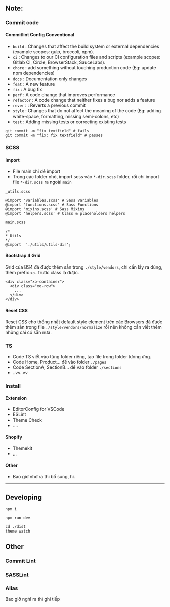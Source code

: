 ## Note:
### Commit code
#### Commitlint Config Conventional

-   `build` : Changes that affect the build system or external dependencies (example scopes: gulp, broccoli, npm).
-   `ci` : Changes to our CI configuration files and scripts (example scopes: Gitlab CI, Circle, BrowserStack, SauceLabs).
-   `chore` : add something without touching production code (Eg: update npm dependencies)
-   `docs` : Documentation only changes
-   `feat` : A new feature
-   `fix` : A bug fix
-   `perf` : A code change that improves performance
-   `refactor` : A code change that neither fixes a bug nor adds a feature
-   `revert` : Reverts a previous commit
-   `style` : Changes that do not affect the meaning of the code (Eg: adding white-space, formatting, missing semi-colons, etc)
-   `test` : Adding missing tests or correcting existing tests

```
git commit -m "fix textfield" # fails
git commit -m "fix: fix textfield" # passes
```
### SCSS
#### Import
 - File main chỉ để import
 - Trong các folder nhỏ, import scss vào `*-dir.scss` folder, rồi chỉ import file `*-dir.scss` ra ngoài `main`

`_utils.scss`
```
@import 'variables.scss' # Sass Variables
@import 'functions.scss' # Sass Functions
@import 'mixins.scss' # Sass Mixins
@import 'helpers.scss' # Class & placeholders helpers
```

`main.scss`
```
/*
* Utils
*/
@import  './utils/utils-dir';
```

#### Bootstrap 4 Grid
Grid của BS4 đã được thêm sẵn trong `./style/vendors`, chỉ cần lấy ra dùng, thêm prefix `xo-` trước class là được.

```
<div class="xo-container">
  <div class="xo-row">
    ...
  </div>
</div>
```

#### Reset CSS
Reset CSS cho thống nhất default style element trên các Browsers đã được thêm sẵn trong
file `./style/vendors/normalize` rồi nên không cần viết thêm những cái có sẵn nưa.

### TS

 - Code TS viết vào từng folder riêng, tạo file trong folder tương ứng.
 - Code Home, Product... để vào folder `./pages`
 - Code SectionA, SectionB... để vào folder `./sections`
 - ..vv..vv

### Install
#### Extension

 - EditorConfig for VSCode
 - ESLint
 - Theme Check
 - ....
 
 #### Shopify
 - Themekit 
 - ...

#### Other
- Bao giờ nhớ ra thì bổ sung, hi.

---

## Developing
```
npm i
```
```
npm run dev
```
```
cd ./dist
theme watch
```

## Other
### Commit Lint
### SASSLint
### Alias 
Bao giờ nghĩ ra thì ghi tiếp

